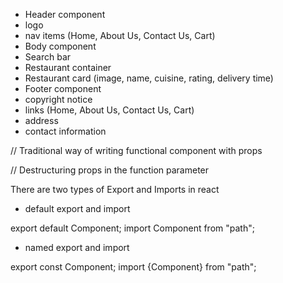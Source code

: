 - Header component
- logo
- nav items (Home, About Us, Contact Us, Cart)
- Body component
- Search bar
- Restaurant container
- Restaurant card (image, name, cuisine, rating, delivery time)
- Footer component
- copyright notice
- links (Home, About Us, Contact Us, Cart)
- address
- contact information

// Traditional way of writing functional component with props
<!-- const RestaurantCard = (props) => {
console.log(props);
return (

<div className="restaurant-card">
<img
 src="https://media-assets.swiggy.com/swiggy/image/upload/fl_lossy,f_auto,q_auto,w_660/enj3srsnhbltbom2ovvh"
alt="Restaurant"
className="card-image"
/>
<div className="card-body p-3 bg-light">
<h5 className="card-title">{props.resName}</h5>
<p className="card-text">{props.cuisine}</p>
<p className="card-text">{getStars(props.rating)}</p>
<p className="card-text">{props.deliveryTime}</p>
</div>
</div>
)
} -->

// Destructuring props in the function parameter
<!-- const RestaurantCard = (props) => {
const { resName, cuisine, rating, deliveryTime } = props; // Destructuring props
console.log(props);
return (

 <div className="restaurant-card">
 <img
 src="https://media-assets.swiggy.com/swiggy/image/upload/fl_lossy,f_auto,q_auto,w_660/enj3srsnhbltbom2ovvh"
 alt="Restaurant"
 className="card-image"
 />
 <div className="card-body p-3 bg-light">
 <h5 className="card-title">{resName}</h5>
 <p className="card-text">{cuisine}</p>
 <p className="card-text">{getStars(rating)}</p>
 <p className="card-text">{deliveryTime}</p>
 </div>
 </div>
 )
 } -->

There are two types of Export and Imports in react

- default export and import

export default Component;
import Component from "path";

- named export and import

export const Component;
import {Component} from "path";
